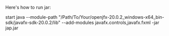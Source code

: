 Here's how to run jar:

start java --module-path "/Path/To/Your/openjfx-20.0.2_windows-x64_bin-sdk/javafx-sdk-20.0.2/lib" --add-modules javafx.controls,javafx.fxml -jar jap.jar
